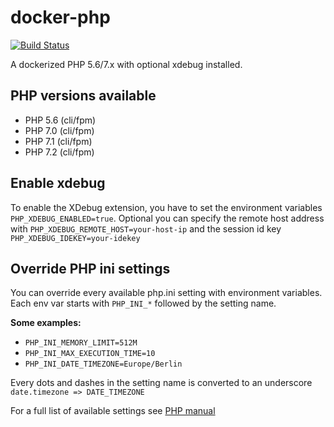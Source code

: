 # docker-php
[![Build Status](https://travis-ci.org/u-nik/docker-php.svg?branch=master)](https://travis-ci.org/u-nik/docker-php)

A dockerized PHP 5.6/7.x with optional xdebug installed.

## PHP versions available

- PHP 5.6 (cli/fpm)
- PHP 7.0 (cli/fpm)
- PHP 7.1 (cli/fpm)
- PHP 7.2 (cli/fpm)

## Enable xdebug
To enable the XDebug extension, you have to set the environment 
variables `PHP_XDEBUG_ENABLED=true`. Optional you can specify the 
remote host address with `PHP_XDEBUG_REMOTE_HOST=your-host-ip`
and the session id key `PHP_XDEBUG_IDEKEY=your-idekey`

## Override PHP ini settings
You can override every available php.ini setting with environment
variables. Each env var starts with `PHP_INI_*` followed by the
setting name. 

**Some examples:**
- `PHP_INI_MEMORY_LIMIT=512M`
- `PHP_INI_MAX_EXECUTION_TIME=10`
- `PHP_INI_DATE_TIMEZONE=Europe/Berlin`

Every dots and dashes in the setting name is converted to an
underscore `date.timezone => DATE_TIMEZONE`

For a full list of available settings see [PHP manual](http://php.net/manual/de/ini.list.php)
